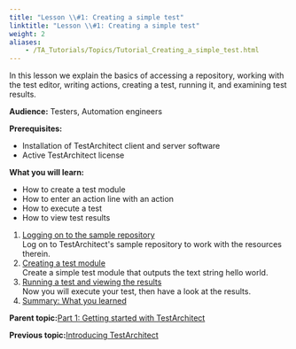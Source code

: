 ```yaml
--- 
title: "Lesson \\#1: Creating a simple test"
linktitle: "Lesson \\#1: Creating a simple test"
weight: 2
aliases: 
    - /TA_Tutorials/Topics/Tutorial_Creating_a_simple_test.html
---
```


In this lesson we explain the basics of accessing a repository, working with the test editor, writing actions, creating a test, running it, and examining test results.

**Audience:** Testers, Automation engineers

**Prerequisites:**

-   Installation of TestArchitect client and server software
-   Active TestArchitect license

**What you will learn:**

-   How to create a test module
-   How to enter an action line with an action
-   How to execute a test
-   How to view test results

1.  [Logging on to the sample repository](/TA_Tutorials/Topics/Logging_in_to_sample_repo.html)  
Log on to TestArchitect's sample repository to work with the resources therein.
2.  [Creating a test module](/TA_Tutorials/Topics/Creating_a_test_module.html)  
 Create a simple test module that outputs the text string hello world.
3.  [Running a test and viewing the results](/TA_Tutorials/Topics/Running_a_test.html)  
Now you will execute your test, then have a look at the results.
4.  [Summary: What you learned](/TA_Tutorials/Topics/Summary_Creating_a_simple_test.html)  


**Parent topic:**[Part 1: Getting started with TestArchitect](/TA_Tutorials/Topics/tut_part1_getting_started.html)

**Previous topic:**[Introducing TestArchitect](/TA_Tutorials/Topics/Tutorial_Introducing_TA.html)

